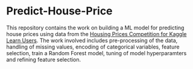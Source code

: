 # Predict-House-Price
This repository contains the work on building a ML model for predicting house prices using data from the [Housing Prices Competition for Kaggle Learn Users](https://www.kaggle.com/c/home-data-for-ml-course). The work involved includes pre-processing of the data, handling of missing values, encoding of categorical variables, feature selection, train a Random Forest model, tuning of model hyperparamters and refining feature selection.
